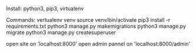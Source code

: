 Install: python3, pip3, virtualenv

Commands:
  vertualenv venv
  source venv/bin/activate
  pip3 install -r requirements.txt
  python3 manage.py makemigrations
  python3 manage.py migrate
  python3 manage.py createsuperuser
  
open site on 'localhost:8000'
open admin pannel on 'localhost:8000/admin'
